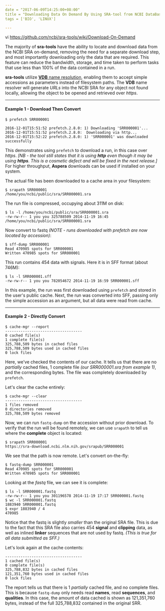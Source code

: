 ```yaml
---
date = "2017-06-09T14:25:00+08:00"
title = "Downloading Data On Demand By Using SRA-tool from NCBI DataBase"
tags = ['BIO', 'LINUX']

---
```


vi <https://github.com/ncbi/sra-tools/wiki/Download-On-Demand>

The majority of **sra-tools** have the ability to locate and download data from the NCBI SRA on-demand, removing the need for a separate download step, and most importantly downloading only the data that are required. This feature can reduce the bandwidth, storage, and time taken to perform tasks that use less than 100% of the data contained in a run.

**sra-tools** utilize [**VDB** name resolution](https://github.com/ncbi/ncbi-vdb/wiki/Name-Resolution-Process), enabling them to accept simple accessions as parameters instead of filesystem paths. The **VDB** name resolver will generate _URLs_ into the NCBI SRA for any object not found locally, allowing the object to be opened and retrieved over _https_.

------

#### Example 1 - Download Then Convert

```
$ prefetch SRR000001

2016-12-01T15:51:52 prefetch.2.8.0: 1) Downloading 'SRR000001'...
2016-12-01T15:51:52 prefetch.2.8.0:  Downloading via http...
2016-12-01T15:52:22 prefetch.2.8.0: 1) 'SRR000001' was downloaded successfully
```

This demonstrates using `prefetch` to download a run, in this case over _https_. _[NB - the tool still states that it is using **http** even though it may be using **https**. This is a cosmetic defect and will be fixed in the next release.]_ For higher throughput, **Aspera** downloads can be used if installed on your system.

The actual file has been downloaded to a cache area in your filesystem:  

```
$ srapath SRR000001
/home/you/ncbi/public/sra/SRR000001.sra
```

The run file is compressed, occupying about 311M on disk:  

```
$ ls -l /home/you/ncbi/public/sra/SRR000001.sra
-rw-rw-r-- 1 you you 325788509 2014-11-19 16:45 /home/you/ncbi/public/sra/SRR000001.sra
```

Now convert to fastq _(NOTE - runs downloaded with prefetch are now located by accession)_:  

```
$ sff-dump SRR000001
Read 470985 spots for SRR000001
Written 470985 spots for SRR000001
```

This run contains 454 data with signals. Here it is in SFF format (about 746M):  

```
$ ls -l SRR000001.sff
-rw-rw-r-- 1 you you 782054672 2014-11-19 16:59 SRR000001.sff
```

In this example, the run was first downloaded using `prefetch` and stored in the user's public cache. Next, the run was converted into SFF, passing only the simple accession as an argument, but all data were read from cache.

------

#### Example 2 - Directly Convert

```
$ cache-mgr --report
-----------------------------------
0 cached file(s)
1 complete file(s)
325,788,509 bytes in cached files
325,788,509 bytes used in cached files
0 lock files
```

Here, we've checked the contents of our cache. It tells us that there are no _partially_ cached files, 1 complete file _(our SRR000001.sra from example 1)_, and the corresponding bytes. The file was completely downloaded by `prefetch`.

Let's clear the cache entirely:  

```
$ cache-mgr --clear
-----------------------------------
1 files removed
0 directories removed
325,788,509 bytes removed
```

Now, we can run `fastq-dump` on the accession without prior download. To verify that the run will be found remotely, we can use `srapath` to tell us where the **complete** object is located:  

```
$ srapath SRR000001
https://sra-download.ncbi.nlm.nih.gov/srapub/SRR000001
```

We see that the path is now remote. Let's convert on-the-fly:  

```
$ fastq-dump SRR000001
Read 470985 spots for SRR000001
Written 470985 spots for SRR000001
```

Looking at the _fastq_ file, we can see it is complete:  

```
$ ls -l SRR000001.fastq
-rw-rw-r-- 1 you you 301196578 2014-11-19 17:17 SRR000001.fastq
$ wc -l SRR000001.fastq
1883940 SRR000001.fastq
$ expr 1883940 / 4
470985
```

Notice that the fastq is slightly _smaller_ than the original SRA file. This is due to the fact that this SRA file also carries 454 **signal** and **clipping** data, as well as inlined **linker** sequences that are not used by fastq. *(This is true for all data submitted as SFF.)*

Let's look again at the cache contents:  

```
-----------------------------------
1 cached file(s)
0 complete file(s)
325,788,832 bytes in cached files
121,351,760 bytes used in cached files
0 lock files
```

The report tells us that there is 1 _partially_ cached file, and no complete files. This is because `fastq-dump` only needs read **names**, read **sequences**, and **qualities**. In this case, the amount of data cached is shown as 121,351,760 bytes, instead of the full 325,788,832 contained in the original SRR.